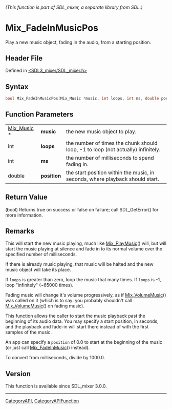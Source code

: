 ###### (This function is part of SDL_mixer, a separate library from SDL.)
# Mix_FadeInMusicPos

Play a new music object, fading in the audio, from a starting position.

## Header File

Defined in [<SDL3_mixer/SDL_mixer.h>](https://github.com/libsdl-org/SDL_mixer/blob/main/include/SDL3_mixer/SDL_mixer.h)

## Syntax

```c
bool Mix_FadeInMusicPos(Mix_Music *music, int loops, int ms, double position);
```

## Function Parameters

|                          |              |                                                                                  |
| ------------------------ | ------------ | -------------------------------------------------------------------------------- |
| [Mix_Music](Mix_Music) * | **music**    | the new music object to play.                                                    |
| int                      | **loops**    | the number of times the chunk should loop, -1 to loop (not actually) infinitely. |
| int                      | **ms**       | the number of milliseconds to spend fading in.                                   |
| double                   | **position** | the start position within the music, in seconds, where playback should start.    |

## Return Value

(bool) Returns true on success or false on failure; call SDL_GetError() for
more information.

## Remarks

This will start the new music playing, much like
[Mix_PlayMusic](Mix_PlayMusic)() will, but will start the music playing at
silence and fade in to its normal volume over the specified number of
milliseconds.

If there is already music playing, that music will be halted and the new
music object will take its place.

If `loops` is greater than zero, loop the music that many times. If `loops`
is -1, loop "infinitely" (~65000 times).

Fading music will change it's volume progressively, as if
[Mix_VolumeMusic](Mix_VolumeMusic)() was called on it (which is to say: you
probably shouldn't call [Mix_VolumeMusic](Mix_VolumeMusic)() on fading
music).

This function allows the caller to start the music playback past the
beginning of its audio data. You may specify a start position, in seconds,
and the playback and fade-in will start there instead of with the first
samples of the music.

An app can specify a `position` of 0.0 to start at the beginning of the
music (or just call [Mix_FadeInMusic](Mix_FadeInMusic)() instead).

To convert from milliseconds, divide by 1000.0.

## Version

This function is available since SDL_mixer 3.0.0.

----
[CategoryAPI](CategoryAPI), [CategoryAPIFunction](CategoryAPIFunction)

